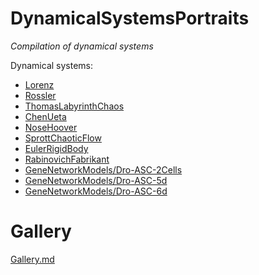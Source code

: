 DynamicalSystemsPortraits
=================
*Compilation of dynamical systems*

Dynamical systems:

- [Lorenz](Lorenz)
- [Rossler](Rossler)
- [ThomasLabyrinthChaos](ThomasLabyrinthChaos)
- [ChenUeta](ChenUeta)
- [NoseHoover](NoseHoover)
- [SprottChaoticFlow](SprottChaoticFlow)
- [EulerRigidBody](EulerRigidBody)
- [RabinovichFabrikant](RabinovichFabrikant)
- [GeneNetworkModels/Dro-ASC-2Cells](GeneNetworkModels/Dro-ASC-2Cells)
- [GeneNetworkModels/Dro-ASC-5d](GeneNetworkModels/Dro-ASC-5d)
- [GeneNetworkModels/Dro-ASC-6d](GeneNetworkModels/Dro-ASC-6d)

# Gallery #
[Gallery.md](Gallery.md)